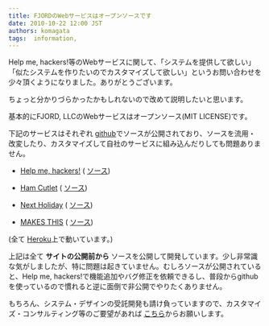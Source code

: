 ```yaml
---
title: FJORDのWebサービスはオープンソースです
date: 2010-10-22 12:00 JST
authors: komagata
tags:  information, 
---
```

Help me, hackers!等のWebサービスに関して、「システムを提供して欲しい」「似たシステムを作りたいのでカスタマイズして欲しい」というお問い合わせを少々頂くようになりました。ありがとうございます。

ちょっと分かりづらかったかもしれないので改めて説明したいと思います。

基本的にFJORD, LLCのWebサービスはオープンソース(MIT LICENSE)です。

下記のサービスはそれぞれ [github](http://github.com/)でソースが公開されており、ソースを流用・改変したり、カスタマイズして自社のサービスに組み込んだりしても問題ありません。

- [Help me, hackers!](http://help-me-hackers.com/) ( [ソース](http://github.com/komagata/help-me-hackers))

- [Ham Cutlet](http://hamcutlet.fjord.jp/) ( [ソース](http://github.com/komagata/hamcutlet))

- [Next Holiday](http://holiday.fjord.jp/) ( [ソース](http://github.com/komagata/next-holiday))

- [MAKES THIS](http://makesthis.com/) ( [ソース](http://github.com/komagata/makesthis))

(全て [Heroku](http://heroku.com/)上で動いています。)

上記は全て **サイトの公開前から** ソースを公開して開発しています。少し非常識な気がしましたが、特に問題は起きていません。むしろソースが公開されていると、Help me, hackers!で機能追加やバグ修正を依頼できるし、普段からgithubを使っているので慣れると逆に面倒で非公開でやりたくありません。

もちろん、システム・デザインの受託開発も請け負っていますので、カスタマイズ・コンサルティング等のご要望があれば [こちら](http://fjord.jp/inquiry)からお願いします。